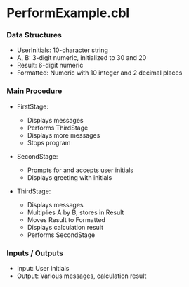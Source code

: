 # PerformExample.cbl

### Data Structures
- UserInitials: 10-character string
- A, B: 3-digit numeric, initialized to 30 and 20
- Result: 6-digit numeric
- Formatted: Numeric with 10 integer and 2 decimal places

### Main Procedure
- FirstStage:
  - Displays messages
  - Performs ThirdStage
  - Displays more messages
  - Stops program

- SecondStage:
  - Prompts for and accepts user initials
  - Displays greeting with initials

- ThirdStage:
  - Displays messages
  - Multiplies A by B, stores in Result
  - Moves Result to Formatted
  - Displays calculation result
  - Performs SecondStage

### Inputs / Outputs
- Input: User initials
- Output: Various messages, calculation result